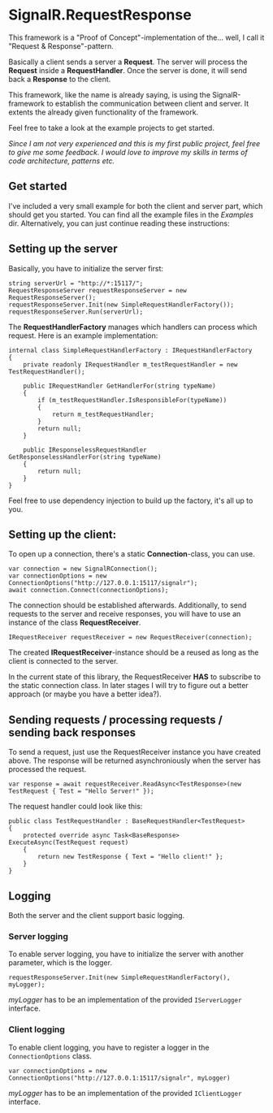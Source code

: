 # SignalR.RequestResponse

This framework is a "Proof of Concept"-implementation of the... well, I call it "Request & Response"-pattern.

Basically a client sends a server a **Request**.
The server will process the **Request** inside a **RequestHandler**.
Once the server is done, it will send back a **Response** to the client.

This framework, like the name is already saying, is using the SignalR-framework to establish the communication between client and server. It extents the already given functionality of the framework.

Feel free to take a look at the example projects to get started.

*Since I am not very experienced and this is my first public project, feel free to give me some feedback.
I would love to improve my skills in terms of code architecture, patterns etc.*

## Get started

I've included a very small example for both the client and server part, which should get you started. You can find all the example files in the *Examples* dir. Alternatively, you can just continue reading these instructions:

## Setting up the server

Basically, you have to initialize the server first:

```
string serverUrl = "http://*:15117/";
RequestResponseServer requestResponseServer = new RequestResponseServer();
requestResponseServer.Init(new SimpleRequestHandlerFactory());
requestResponseServer.Run(serverUrl);
```

The **RequestHandlerFactory** manages which handlers can process which request.
Here is an example implementation:

```
internal class SimpleRequestHandlerFactory : IRequestHandlerFactory
{
    private readonly IRequestHandler m_testRequestHandler = new TestRequestHandler();
    
    public IRequestHandler GetHandlerFor(string typeName)
    {
        if (m_testRequestHandler.IsResponsibleFor(typeName))
        {
            return m_testRequestHandler;
        }
        return null;
    }

    public IResponselessRequestHandler GetResponselessHandlerFor(string typeName)
    {
        return null;
    }
}
```

Feel free to use dependency injection to build up the factory, it's all up to you.

## Setting up the client:

To open up a connection, there's a static **Connection**-class, you can use.

```
var connection = new SignalRConnection();
var connectionOptions = new ConnectionOptions("http://127.0.0.1:15117/signalr");
await connection.Connect(connectionOptions);
```

The connection should be established afterwards.
Additionally, to send requests to the server and receive responses, you will have to use an instance of the class **RequestReceiver**.

```
IRequestReceiver requestReceiver = new RequestReceiver(connection);
```

The created **IRequestReceiver**-instance should be a reused as long as the client is connected to the server.

In the current state of this library, the RequestReceiver **HAS** to subscribe to the static connection class.
In later stages I will try to figure out a better approach (or maybe you have a better idea?).

## Sending requests / processing requests / sending back responses

To send a request, just use the RequestReceiver instance you have created above.
The response will be returned asynchroniously when the server has processed the request.

```
var response = await requestReceiver.ReadAsync<TestResponse>(new TestRequest { Test = "Hello Server!" });
```

The request handler could look like this:

```
public class TestRequestHandler : BaseRequestHandler<TestRequest>
{
    protected override async Task<BaseResponse> ExecuteAsync(TestRequest request)
    { 
        return new TestResponse { Text = "Hello client!" };
    }
}
```

## Logging

Both the server and the client support basic logging.

### Server logging

To enable server logging, you have to initialize the server with another parameter, which is the logger.

```
requestResponseServer.Init(new SimpleRequestHandlerFactory(), myLogger);
```

*myLogger* has to be an implementation of the provided ```IServerLogger``` interface.

### Client logging

To enable client logging, you have to register a logger in the ```ConnectionOptions``` class.

```
var connectionOptions = new ConnectionOptions("http://127.0.0.1:15117/signalr", myLogger)
```

*myLogger* has to be an implementation of the provided ```IClientLogger``` interface.
